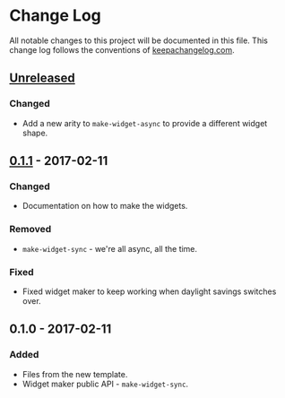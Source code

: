 # Change Log
All notable changes to this project will be documented in this file. This change log follows the conventions of [keepachangelog.com](http://keepachangelog.com/).

## [Unreleased]
### Changed
- Add a new arity to `make-widget-async` to provide a different widget shape.

## [0.1.1] - 2017-02-11
### Changed
- Documentation on how to make the widgets.

### Removed
- `make-widget-sync` - we're all async, all the time.

### Fixed
- Fixed widget maker to keep working when daylight savings switches over.

## 0.1.0 - 2017-02-11
### Added
- Files from the new template.
- Widget maker public API - `make-widget-sync`.

[Unreleased]: https://github.com/your-name/linear/compare/0.1.1...HEAD
[0.1.1]: https://github.com/your-name/linear/compare/0.1.0...0.1.1
